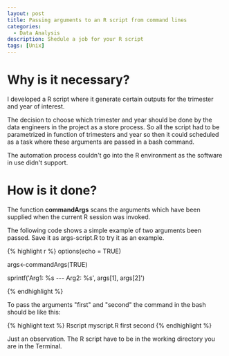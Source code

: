 ```yaml
---
layout: post
title: Passing arguments to an R script from command lines
categories:
  - Data Analysis
description: Shedule a job for your R script
tags: [Unix]
---
```


# Why is it necessary?

I developed a R script where it generate certain outputs for the trimester and year of interest.

The decision to choose which trimester and year should be done by the data engineers in the project as a store process.
So all the script had to be parametrized in function of trimesters and year so then it could scheduled 
as a task where these arguments are passed in a bash command. 

The automation process couldn't go into the R environment as the software in use didn't support.

# How is it done?

The function **commandArgs** scans the arguments which have been supplied when the current R session was invoked. 

The following code shows a simple example of two arguments been passed. Save it as args-script.R to try it as an example.

{% highlight r %}
options(echo = TRUE) 

args<-commandArgs(TRUE)

sprintf('Arg1: %s --- Arg2: %s', 
        args[1], args[2]')
        
{% endhighlight %}

To pass the arguments "first" and "second" the command in the bash should be like this:

{% highlight text %}
Rscript myscript.R first second
{% endhighlight %}

Just an observation. The R script have to be in the working directory you are in the Terminal.
